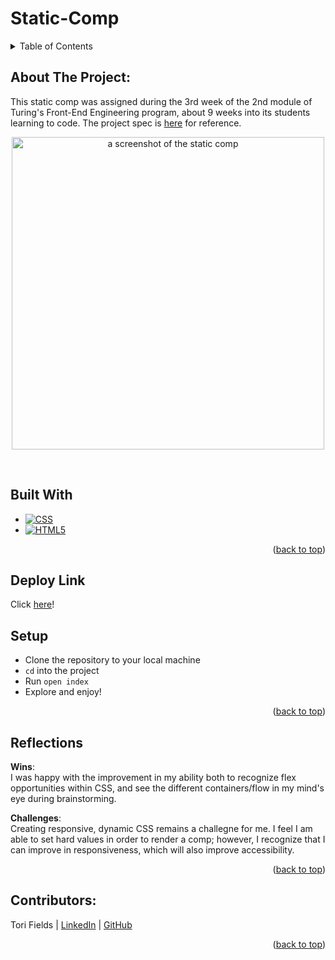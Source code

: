 <a name="readme-top"></a>
# Static-Comp

<details>
  <summary>Table of Contents</summary>
  <ol>
    <li>
      <a href="#about-the-project">About The Project</a>
      <ul>
        <li><a href="#built-with">Built With</a></li>
      </ul>
    </li>
    <li><a href="#deploy-link">Deploy Link</a></li>
    <li><a href="#setup">Setup</a></li>
    <li><a href="#reflections">Reflections</a></li>
    <li><a href="#contributors">Contributors</a></li>
  </ol>
</details>

## About The Project:
This static comp was assigned during the 3rd week of the 2nd module of Turing's Front-End Engineering program, about 9 weeks into its students learning to code. The project spec is [here](https://frontend.turing.edu/projects/M2-static-comp-challenge.html) for reference.
<br>
<p align="center">
    <img width="500" src="https://user-images.githubusercontent.com/103962335/189452227-8e65b3b0-04d1-4744-aba5-f0010a85766b.png" alt="a screenshot of the static comp">
</p>
<br />

## Built With
* [![CSS][w3.org/Style/CSS/Overview.en.html]][CSS-url]
* [![HTML5][w3.org]][HTML-url]

<p align="right">(<a href="#readme-top">back to top</a>)</p>

## Deploy Link
Click [here](https://vfields.github.io/static-comp/)!

## Setup
- Clone the repository to your local machine
- `cd` into the project
- Run `open index` 
- Explore and enjoy!

<p align="right">(<a href="#readme-top">back to top</a>)</p>

## Reflections
<b>Wins</b>:<br>
I was happy with the improvement in my ability both to recognize flex opportunities within CSS, and see the different containers/flow in my mind's eye during brainstorming.

<b>Challenges</b>:<br>
Creating responsive, dynamic CSS remains a challegne for me. I feel I am able to set hard values in order to render a comp; however, I recognize that I can improve in responsiveness, which will also improve accessibility.

<p align="right">(<a href="#readme-top">back to top</a>)</p>

## Contributors:
Tori Fields | [LinkedIn](https://www.linkedin.com/in/victoria-ashley-fields/) | [GitHub](https://github.com/vfields)<br>

<p align="right">(<a href="#readme-top">back to top</a>)</p>

<!-- MARKDOWN LINKS & IMAGES -->
[w3.org/Style/CSS/Overview.en.html]: https://img.shields.io/badge/-CSS-blue
[CSS-url]: https://www.w3.org/Style/CSS/Overview.en.html
[w3.org]: https://img.shields.io/badge/-HTML5-red
[HTML-url]: https://www.w3.org/
